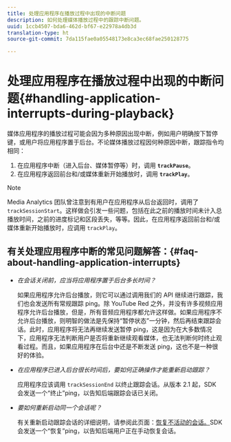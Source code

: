 ```yaml
---
title: 处理应用程序在播放过程中出现的中断问题
description: 如何处理媒体播放过程中的跟踪中断问题。
uuid: 1ccb4507-bda6-462d-bf67-e22978a4db3d
translation-type: ht
source-git-commit: 7da115fae0a05548173e8ca3ec68fae250128775

---
```



# 处理应用程序在播放过程中出现的中断问题{#handling-application-interrupts-during-playback}

媒体应用程序的播放过程可能会因为多种原因出现中断，例如用户明确按下暂停键，或用户将应用程序置于后台。不论媒体播放过程因何种原因中断，跟踪指令均相同：

1. 在应用程序中断（进入后台、媒体暂停等）时，调用 **`trackPause`**。
1. 在应用程序返回前台和/或媒体重新开始播放时，调用 **`trackPlay`**。

>[!NOTE]
>
>Media Analytics 团队曾注意到有用户在应用程序从后台返回时，调用了 `trackSessionStart`。这样做会引发一些问题，包括在此之前的播放时间未计入总播放时间，之前的进度标记和区段丢失，等等。因此，在应用程序返回前台和/或媒体重新开始播放时，应调用 `trackPlay`。

## 有关处理应用程序中断的常见问题解答：{#faq-about-handling-application-interrupts}

* _在会话关闭前，应当将应用程序置于后台多长时间？_

   如果应用程序允许后台播放，则它可以通过调用我们的 API 继续进行跟踪，我们也会发送所有常规跟踪 ping。除 YouTube Red 之外，并没有许多视频应用程序允许后台播放，但是，所有音频应用程序都允许这样做。如果应用程序不允许后台播放，则明智的做法是先保持“暂停状态”一分钟，然后再结束跟踪会话。此时，应用程序将无法再继续发送暂停 ping，这是因为在大多数情况下，应用程序无法判断用户是否将重新继续观看媒体，也无法判断何时终止观看过程。而且，如果应用程序在后台中还是不断发送 ping，这也不是一种很好的体验。

* _在应用程序已进入后台很长时间后，要如何正确操作才能重新启动跟踪？_

   应用程序应该调用 `trackSessionEnd` 以终止跟踪会话。从版本 2.1 起，SDK 会发送一个“终止”ping，以告知后端跟踪会话已关闭。

* _要如何重新启动同一个会话呢？_

   有关重新启动跟踪会话的详细说明，请参阅此页面：[恢复不活动的会话。](/help/sdk-implement/cookbook/resuming-inactive.md)SDK 会发送一个“恢复”ping，以告知后端用户正在手动恢复会话。

